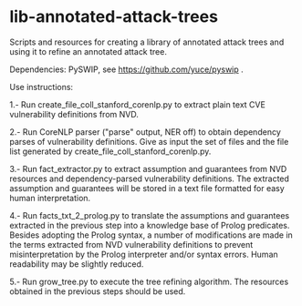 # lib-annotated-attack-trees

Scripts and resources for creating a library of annotated attack trees and using it to refine 
an annotated attack tree. 

Dependencies: PySWIP, see https://github.com/yuce/pyswip .

Use instructions:

1.- Run create_file_coll_stanford_corenlp.py to extract plain text CVE vulnerability definitions from NVD.

2.- Run CoreNLP parser ("parse" output, NER off) to obtain dependency parses of vulnerability definitions. 
    Give as input the set of files and the file list generated by create_file_coll_stanford_corenlp.py. 
	
3.- Run fact_extractor.py to extract assumption and guarantees from NVD resources and dependency-parsed 
    vulnerability definitions. The extracted assumption and guarantees will be stored in a text file 
	formatted for easy human interpretation.
	
4.- Run facts_txt_2_prolog.py to translate the assumptions and guarantees extracted in the previous step 
    into a knowledge base of Prolog predicates. Besides adopting the Prolog syntax, a number of modifications
    are made in the terms extracted from NVD vulnerability definitions to prevent misinterpretation 
	by the Prolog interpreter and/or syntax errors.	Human readability may be slightly reduced.
	
5.- Run grow_tree.py to execute the tree refining algorithm. The resources obtained in the previous steps 
    should be used. 
